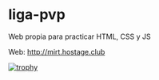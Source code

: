 # liga-pvp
Web propia para practicar HTML, CSS y JS

Web: http://mirt.hostage.club


[![trophy](https://github-profile-trophy.vercel.app/?username=mirt90)](https://github.com/ryo-ma/github-profile-trophy)
